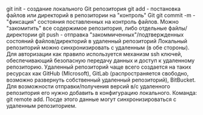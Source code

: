 git init - создание локального Git репозитория
git add - постановка файлов или директорий в репозитории на "контроль" Git
git commit -m - "фиксация" состояния поставленных на контроль файлов. Можно "закомитить" все содержимое репозитория, либо отдельные файлы/директории
git push - отправка "закоммиченных"/подтвержденных состояний файлов/директорий в удаленный репозиторий
Локальный репозиторий можно синхронизировать с удаленным (в обе стороны). Для авторизации как правило используется механизм ssh ключей, обеспечивающий безопасную передачу данных и доступ к удаленному репозиторию.
Удаленный репозиторий чаще всего создается на таких ресурсах как GitHub (MIcrosoft), GitLab (распространяется свободно, возможно развернуть собственный удаленный репозиторий), BitBucket.
Для возможности отправки/получения версий в/с удаленного репозитория его нужно добавить в конфигурацию локального. Команда: git remote add.
Посде этого данные могут синхронизироваться с удаленным репозиторием.
